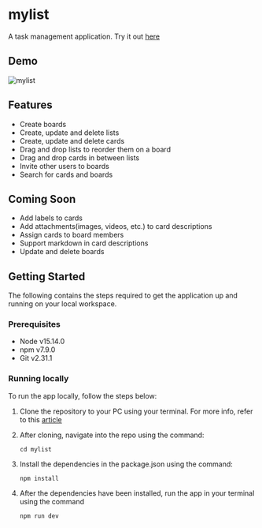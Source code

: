 # mylist
A task management application. Try it out [here](https://mylist-app.netlify.app)


## Demo
![mylist](https://user-images.githubusercontent.com/55158465/122650039-92fec800-d128-11eb-9d39-0972217c16c0.gif)

## Features
- Create boards
- Create, update and delete lists
- Create, update and delete cards
- Drag and drop lists to reorder them on a board
- Drag and drop cards in between lists
- Invite other users to boards
- Search for cards and boards

## Coming Soon
- Add labels to cards
- Add attachments(images, videos, etc.) to card descriptions
- Assign cards to board members
- Support markdown in card descriptions
- Update and delete boards

## Getting Started
The following contains the steps required to get the application up and running on your local workspace.

### Prerequisites
- Node v15.14.0
- npm v7.9.0
- Git v2.31.1

### Running locally

To run the app locally, follow the steps below:

1. Clone the repository to your PC using your terminal. For more info, refer to this [article](https://docs.github.com/en/github/creating-cloning-and-archiving-repositories/cloning-a-repository-from-github/cloning-a-repository)

2. After cloning, navigate into the repo using the command:
   ```
   cd mylist
   ```

3. Install the dependencies in the package.json using the command: 
   ```
   npm install
   ```

5. After the dependencies have been installed, run the app in your terminal using the command 
   ```
   npm run dev
   ```
